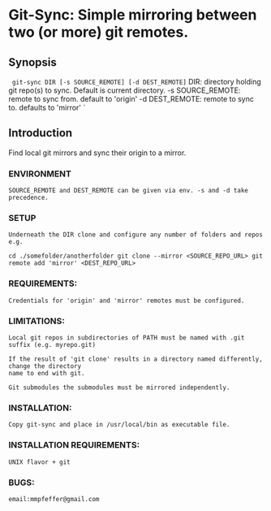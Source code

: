 # Git-Sync: Simple mirroring between two (or more) git remotes.

## Synopsis
`
git-sync DIR [-s SOURCE_REMOTE] [-d DEST_REMOTE]`
DIR: directory holding git repo(s) to sync. Default is current directory.
-s SOURCE_REMOTE: remote to sync from. default to 'origin'
-d DEST_REMOTE: remote to sync to. defaults to 'mirror'
`

## Introduction
Find local git mirrors and sync their origin to a mirror.

### ENVIRONMENT
    SOURCE_REMOTE and DEST_REMOTE can be given via env. -s and -d take precedence.

### SETUP
    Underneath the DIR clone and configure any number of folders and repos
    e.g.
`
        cd ./somefolder/anotherfolder
        git clone --mirror <SOURCE_REPO_URL>
        git remote add 'mirror' <DEST_REPO_URL>
`

### REQUIREMENTS:
    Credentials for 'origin' and 'mirror' remotes must be configured.

### LIMITATIONS:
    Local git repos in subdirectories of PATH must be named with .git suffix (e.g. myrepo.git)

    If the result of 'git clone' results in a directory named differently, change the directory
    name to end with git.

    Git submodules the submodules must be mirrored independently.

### INSTALLATION:
    Copy git-sync and place in /usr/local/bin as executable file.

### INSTALLATION REQUIREMENTS:
    UNIX flavor + git

### BUGS:
    email:mmpfeffer@gmail.com
